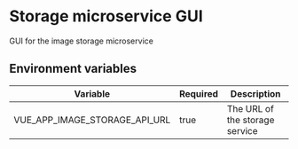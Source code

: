 # Storage microservice GUI

GUI for the image storage microservice


## Environment variables

| Variable | Required | Description |
| --- | --- | --- |
| VUE_APP_IMAGE_STORAGE_API_URL | true |The URL of the storage service |

